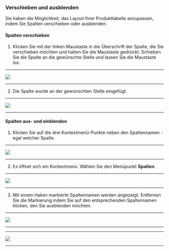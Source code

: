 ### Verschieben und ausblenden

Sie haben die Möglichkeit, das Layout Ihrer Produkttabelle anzupassen, indem Sie Spalten verschieben oder ausblenden.

#### Spalten verschieben

1) Klicken Sie mit der linken Maustaste in die Überschrift der Spalte, die Sie verschieben möchten und halten Sie die Maustaste gedrückt. Schieben Sie die Spalte an die gewünschte Stelle und lassen Sie die Maustaste los.

---
![](/Pictures/Web-Client/Produktlinie/Produktübersicht/Produkttabellenbereich/Verschieben-und-Ausblenden/verschieben_und_ausblenden_1.png)

---

2) Die Spalte wurde an der gewünschten Stelle eingefügt.

---
![](/Pictures/Web-Client/Produktlinie/Produktübersicht/Produkttabellenbereich/Verschieben-und-Ausblenden/verschieben_und_ausblenden_2.png)

---

#### Spalten aus- und einblenden

1) Klicken Sie auf die drei Kontextmenü-Punkte neben den Spaltennamen - egal welcher Spalte.

---
![](/Pictures/Web-Client/Produktlinie/Produktübersicht/Produkttabellenbereich/Verschieben-und-Ausblenden/verschieben_und_ausblenden_3.png)

---

2) Es öffnet sich ein Kontextmenü. Wählen Sie den Menüpunkt **Spalten**.

---
![](/Pictures/Web-Client/Produktlinie/Produktübersicht/Produkttabellenbereich/Verschieben-und-Ausblenden/verschieben_und_ausblenden_4.png)

---

3) Mit einem Haken markierte Spaltennamen werden angezeigt. Entfernen Sie die Markierung indem Sie auf den entsprechenden Spaltennamen klicken, den Sie ausblenden möchten.

---
![](/Pictures/Web-Client/Produktlinie/Produktübersicht/Produkttabellenbereich/Verschieben-und-Ausblenden/verschieben_und_ausblenden_5.png)

---

---
![](/Pictures/Web-Client/Produktlinie/Produktübersicht/Produkttabellenbereich/Verschieben-und-Ausblenden/verschieben_und_ausblenden_6.png)

---
